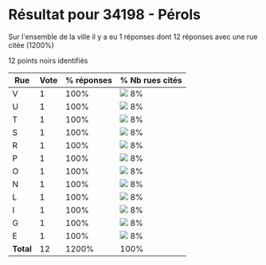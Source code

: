 # Résultat pour 34198 - Pérols

Sur l'ensemble de la ville il y a eu 1 réponses dont 12 réponses avec une rue citée (1200%)

12 points noirs identifiés

| Rue | Vote | % réponses | % Nb rues cités|
|-----|------|------------|----------------|
| V | 1 | 100% | <img src="../../img/bar_8.gif" />&nbsp;8%|
| U | 1 | 100% | <img src="../../img/bar_8.gif" />&nbsp;8%|
| T | 1 | 100% | <img src="../../img/bar_8.gif" />&nbsp;8%|
| S | 1 | 100% | <img src="../../img/bar_8.gif" />&nbsp;8%|
| R | 1 | 100% | <img src="../../img/bar_8.gif" />&nbsp;8%|
| P | 1 | 100% | <img src="../../img/bar_8.gif" />&nbsp;8%|
| O | 1 | 100% | <img src="../../img/bar_8.gif" />&nbsp;8%|
| N | 1 | 100% | <img src="../../img/bar_8.gif" />&nbsp;8%|
| L | 1 | 100% | <img src="../../img/bar_8.gif" />&nbsp;8%|
| I | 1 | 100% | <img src="../../img/bar_8.gif" />&nbsp;8%|
| G | 1 | 100% | <img src="../../img/bar_8.gif" />&nbsp;8%|
| E | 1 | 100% | <img src="../../img/bar_8.gif" />&nbsp;8%|
| **Total** | 12 | 1200% | 100%|
